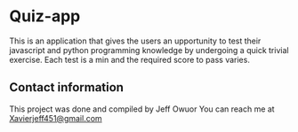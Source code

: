 # Quiz-app
This is an application that gives the users an upportunity to test their javascript and python programming knowledge by undergoing a quick trivial exercise. Each test is a min and the required score to pass varies.

## Contact information
This project was done and compiled by Jeff Owuor
You can reach me at Xavierjeff451@gmail.com
